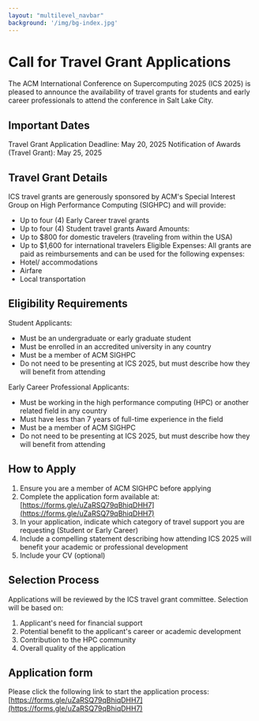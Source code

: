 ```yaml
---
layout: "multilevel_navbar"
background: '/img/bg-index.jpg'
---
```

# Call for Travel Grant Applications
The ACM International Conference on Supercomputing 2025 (ICS 2025) is pleased to announce the availability of travel grants for students and early career professionals to attend the conference in Salt Lake City.


## Important Dates
Travel Grant Application Deadline: May 20, 2025
Notification of Awards (Travel Grant): May 25, 2025


## Travel Grant Details
ICS travel grants are generously sponsored by ACM's Special Interest Group on High Performance Computing (SIGHPC) and will provide:
- Up to four (4) Early Career travel grants
- Up to four (4) Student travel grants
Award Amounts:
- Up to $800 for domestic travelers (traveling from within the USA)
- Up to $1,600 for international travelers
Eligible Expenses:
All grants are paid as reimbursements and can be used for the following expenses:
- Hotel/ accommodations
- Airfare
- Local transportation


## Eligibility Requirements
Student Applicants:
- Must be an undergraduate or early graduate student
- Must be enrolled in an accredited university in any country
- Must be a member of ACM SIGHPC
- Do not need to be presenting at ICS 2025, but must describe how they will benefit from attending

Early Career Professional Applicants:
- Must be working in the high performance computing (HPC) or another related field in any country
- Must have less than 7 years of full-time experience in the field
- Must be a member of ACM SIGHPC
- Do not need to be presenting at ICS 2025, but must describe how they will benefit from attending


## How to Apply
1. Ensure you are a member of ACM SIGHPC before applying
2. Complete the application form available at: [https://forms.gle/uZaRSQ79qBhiqDHH7](https://forms.gle/uZaRSQ79qBhiqDHH7)
3. In your application, indicate which category of travel support you are requesting (Student or Early Career)
4. Include a compelling statement describing how attending ICS 2025 will benefit your academic or professional development
5. Include your CV (optional)


## Selection Process
Applications will be reviewed by the ICS travel grant committee. Selection will be based on:
1. Applicant's need for financial support
2. Potential benefit to the applicant's career or academic development
3. Contribution to the HPC community
4. Overall quality of the application


## Application form
Please click the following link to start the application process: 
[https://forms.gle/uZaRSQ79qBhiqDHH7](https://forms.gle/uZaRSQ79qBhiqDHH7)
